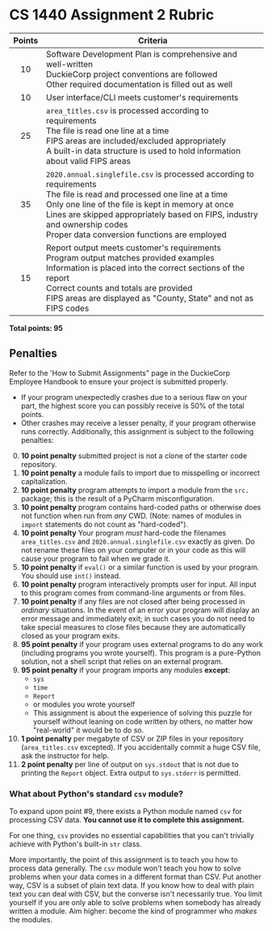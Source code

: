 # CS 1440 Assignment 2 Rubric

| Points | Criteria
|:------:|--------------------------------------------------------------------------------
| 10     | Software Development Plan is comprehensive and well-written<br/>DuckieCorp project conventions are followed<br/>Other required documentation is filled out as well
| 10     | User interface/CLI meets customer's requirements
| 25     | `area_titles.csv` is processed according to requirements<br/>The file is read one line at a time<br/>FIPS areas are included/excluded appropriately<br/>A built-in data structure is used to hold information about valid FIPS areas
| 35     | `2020.annual.singlefile.csv` is processed according to requirements<br/>The file is read and processed one line at a time<br/>Only one line of the file is kept in memory at once<br/>Lines are skipped appropriately based on FIPS, industry and ownership codes<br/>Proper data conversion functions are employed
| 15     | Report output meets customer's requirements<br/>Program output matches provided examples<br/>Information is placed into the correct sections of the report<br/>Correct counts and totals are provided<br/>FIPS areas are displayed as "County, State" and not as FIPS codes

**Total points: 95**


## Penalties

Refer to the 'How to Submit Assignments" page in the DuckieCorp Employee Handbook to ensure your project is submitted properly.

*   If your program unexpectedly crashes due to a serious flaw on your part, the highest score you can possibly receive is 50% of the total points.
*   Other crashes may receive a lesser penalty, if your program otherwise runs correctly.
Additionally, this assignment is subject to the following penalties:

0.  **10 point penalty** submitted project is not a clone of the starter code repository.
1.  **10 point penalty** a module fails to import due to misspelling or incorrect capitalization.
2.  **10 point penalty** program attempts to import a module from the `src.` package; this is the result of a PyCharm misconfiguration.
3.  **10 point penalty** program contains hard-coded paths or otherwise does not function when run from *any* CWD.  (Note: names of modules in `import` statements do not count as "hard-coded").
4.  **10 point penalty** Your program *must* hard-code the filenames `area_titles.csv` and `2020.annual.singlefile.csv` exactly as given.  Do not rename these files on your computer or in your code as this will cause your program to fail when we grade it.
5.  **10 point penalty** if `eval()` or a similar function is used by your program.  You should use `int()` instead.
6.  **10 point penalty** program interactively prompts user for input.  All input to this program comes from command-line arguments or from files.
7.  **10 point penalty** if any files are not closed after being processed in _ordinary_ situations.  In the event of an error your program will display an error message and immediately exit; in such cases you do not need to take special measures to close files because they are automatically closed as your program exits.
8.  **95 point penalty** if your program uses external programs to do any work (including programs you wrote yourself).  This program is a pure-Python solution, not a shell script that relies on an external program.
9.  **95 point penalty** if your program imports any modules **except**:
    *   `sys`
    *   `time`
    *   `Report`
    *   or modules you wrote yourself
    *   This assignment is about the experience of solving this puzzle for yourself without leaning on code written by others, no matter how "real-world" it would be to do so.
10. **1 point penalty** per megabyte of CSV or ZIP files in your repository (`area_titles.csv` excepted).  If you accidentally commit a huge CSV file, ask the instructor for help.
11. **2 point penalty** per line of output on `sys.stdout` that is not due to printing the `Report` object.  Extra output to `sys.stderr` is permitted.


### What about Python's standard `csv` module?

To expand upon point #9, there exists a Python module named `csv` for
processing CSV data.  **You cannot use it to complete this assignment.**

For one thing, `csv` provides no essential capabilities that you can't
trivially achieve with Python's built-in `str` class.

More importantly, the point of this assignment is to teach you how to process
data generally.  The `csv` module won't teach you how to solve problems when
your data comes in a different format than CSV.  Put another way, CSV is a
subset of plain text data.  If you know how to deal with plain text you can
deal with CSV, but the converse isn't necessarily true.  You limit yourself if
you are only able to solve problems when somebody has already written a module.
Aim higher: become the kind of programmer who *makes* the modules.
